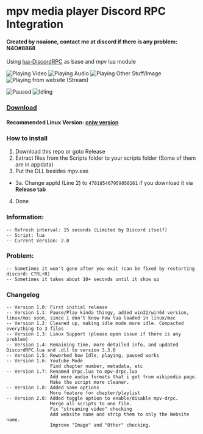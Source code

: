 # mpv media player Discord RPC Integration
#### Created by noaione, contact me at discord if there is any problem: N4O#8868
Using [lua-DiscordRPC](https://github.com/pfirsich/lua-discordRPC) as base and mpv lua module

![Playing Video](https://raw.githubusercontent.com/noaione/mpv-discordRPC/master/assets/playing_video.png) 
![Playing Audio](https://raw.githubusercontent.com/noaione/mpv-discordRPC/master/assets/playing_audio.png) 
![Playing Other Stuff/Image](https://raw.githubusercontent.com/noaione/mpv-discordRPC/master/assets/playing_other.png)
![Playing from website (Stream)](https://raw.githubusercontent.com/noaione/mpv-discordRPC/master/assets/playing_stream.png)

![Paused](https://raw.githubusercontent.com/noaione/mpv-discordRPC/master/assets/paused.png) ![Idling](https://raw.githubusercontent.com/noaione/mpv-discordRPC/master/assets/idling.png)

### [Download](https://github.com/noaione/mpv-discordRPC/releases)

#### Recommended Linux Version: [cniw version](https://github.com/cniw/mpv-discordRPC)

### How to install
1. Download this repo or goto Release
2. Extract files from the Scripts folder to your scripts folder (Some of them are in appdata)
3. Put the DLL besides mpv.exe
- 3a. Change appId (Line 2) to `470185467959050261` if you download it via **Release tab**
4. Done

### Information:
```
-- Refresh interval: 15 seconds (Limited by Discord itself)
-- Script: lua
-- Current Version: 2.0
```

### Problem:
```
-- Sometimes it won't gone after you exit (can be fixed by restarting discord: CTRL+R)
-- Sometimes it takes about 10+ seconds until it show up
```

### Changelog
```
-- Version 1.0: First initial release
-- Version 1.1: Pause/Play kinda thingy, added win32/win64 version, linux/mac soon, since i don't know how lua loaded in linux/mac
-- Version 1.2: Cleaned up, making idle mode more idle. Compacted everything to 3 files
-- Version 1.3: Linux Support (please open issue if there is any problem)
-- Version 1.4: Remaining time, more detailed info, and updated DiscordRPC.lua and .dll to version 3.3.0
-- Version 1.5: Reworked how Idle, playing, paused works
-- Version 1.6: Youtube Mode
                Find chapter number, metadata, etc
-- Version 1.7: Renamed drpc.lua to mpv-drpc.lua
                Add more audio formats that i get from wikipedia page.
                Make the script more cleaner.
-- Version 1.8: Added some options
                More feature for chapter/playlist
-- Version 2.0: Added toggle option to enable/disable mpv-drpc. 
                Merge all scripts to one file.
                Fix "streaming video" checking
                Add website name and strip them to only the Website name.
                Improve "Image" and "Other" checking.
```
